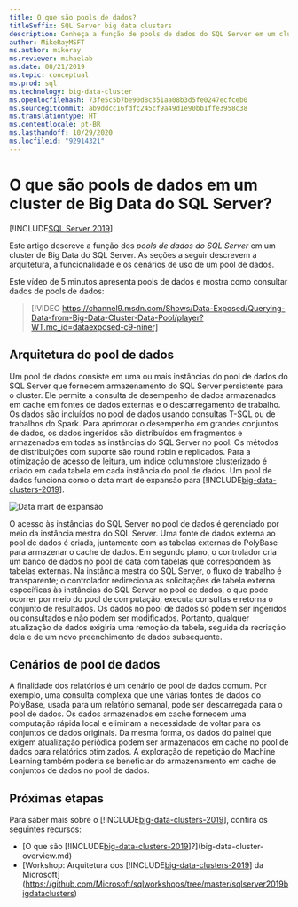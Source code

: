 ```yaml
---
title: O que são pools de dados?
titleSuffix: SQL Server big data clusters
description: Conheça a função de pools de dados do SQL Server em um cluster de Big Data do SQL Server, bem como a arquitetura e a funcionalidade de um pool de dados de SQL.
author: MikeRayMSFT
ms.author: mikeray
ms.reviewer: mihaelab
ms.date: 08/21/2019
ms.topic: conceptual
ms.prod: sql
ms.technology: big-data-cluster
ms.openlocfilehash: 73fe5c5b7be90d8c351aa08b3d5fe0247ecfceb0
ms.sourcegitcommit: ab9ddcc16fdfc245cf9a49d1e90bb1ffe3958c38
ms.translationtype: HT
ms.contentlocale: pt-BR
ms.lasthandoff: 10/29/2020
ms.locfileid: "92914321"
---
```

# <a name="what-are-data-pools-in-a-sql-server-big-data-cluster"></a>O que são pools de dados em um cluster de Big Data do SQL Server?

[!INCLUDE[SQL Server 2019](../includes/applies-to-version/sqlserver2019.md)]

Este artigo descreve a função dos *pools de dados do SQL Server* em um cluster de Big Data do SQL Server. As seções a seguir descrevem a arquitetura, a funcionalidade e os cenários de uso de um pool de dados.

Este vídeo de 5 minutos apresenta pools de dados e mostra como consultar dados de pools de dados:

> [!VIDEO https://channel9.msdn.com/Shows/Data-Exposed/Querying-Data-from-Big-Data-Cluster-Data-Pool/player?WT.mc_id=dataexposed-c9-niner]

## <a name="data-pool-architecture"></a>Arquitetura do pool de dados

Um pool de dados consiste em uma ou mais instâncias do pool de dados do SQL Server que fornecem armazenamento do SQL Server persistente para o cluster. Ele permite a consulta de desempenho de dados armazenados em cache em fontes de dados externas e o descarregamento de trabalho. Os dados são incluídos no pool de dados usando consultas T-SQL ou de trabalhos do Spark. Para aprimorar o desempenho em grandes conjuntos de dados, os dados ingeridos são distribuídos em fragmentos e armazenados em todas as instâncias do SQL Server no pool. Os métodos de distribuições com suporte são round robin e replicados. Para a otimização de acesso de leitura, um índice columnstore clusterizado é criado em cada tabela em cada instância do pool de dados. Um pool de dados funciona como o data mart de expansão para [!INCLUDE[big-data-clusters-2019](../includes/ssbigdataclusters-ss-nover.md)].

![Data mart de expansão](media/concept-data-pool/data-virtualization-improvements.png)

O acesso às instâncias do SQL Server no pool de dados é gerenciado por meio da instância mestra do SQL Server. Uma fonte de dados externa ao pool de dados é criada, juntamente com as tabelas externas do PolyBase para armazenar o cache de dados. Em segundo plano, o controlador cria um banco de dados no pool de data com tabelas que correspondem às tabelas externas. Na instância mestra do SQL Server, o fluxo de trabalho é transparente; o controlador redireciona as solicitações de tabela externa específicas às instâncias do SQL Server no pool de dados, o que pode ocorrer por meio do pool de computação, executa consultas e retorna o conjunto de resultados. Os dados no pool de dados só podem ser ingeridos ou consultados e não podem ser modificados. Portanto, qualquer atualização de dados exigiria uma remoção da tabela, seguida da recriação dela e de um novo preenchimento de dados subsequente.

## <a name="data-pool-scenarios"></a>Cenários de pool de dados

 A finalidade dos relatórios é um cenário de pool de dados comum. Por exemplo, uma consulta complexa que une várias fontes de dados do PolyBase, usada para um relatório semanal, pode ser descarregada para o pool de dados. Os dados armazenados em cache fornecem uma computação rápida local e eliminam a necessidade de voltar para os conjuntos de dados originais. Da mesma forma, os dados do painel que exigem atualização periódica podem ser armazenados em cache no pool de dados para relatórios otimizados. A exploração de repetição do Machine Learning também poderia se beneficiar do armazenamento em cache de conjuntos de dados no pool de dados.

## <a name="next-steps"></a>Próximas etapas

Para saber mais sobre o [!INCLUDE[big-data-clusters-2019](../includes/ssbigdataclusters-ss-nover.md)], confira os seguintes recursos:

- [O que são [!INCLUDE[big-data-clusters-2019](../includes/ssbigdataclusters-ver15.md)]?](big-data-cluster-overview.md)
- [Workshop: Arquitetura dos [!INCLUDE[big-data-clusters-2019](../includes/ssbigdataclusters-ss-nover.md)] da Microsoft](https://github.com/Microsoft/sqlworkshops/tree/master/sqlserver2019bigdataclusters)
